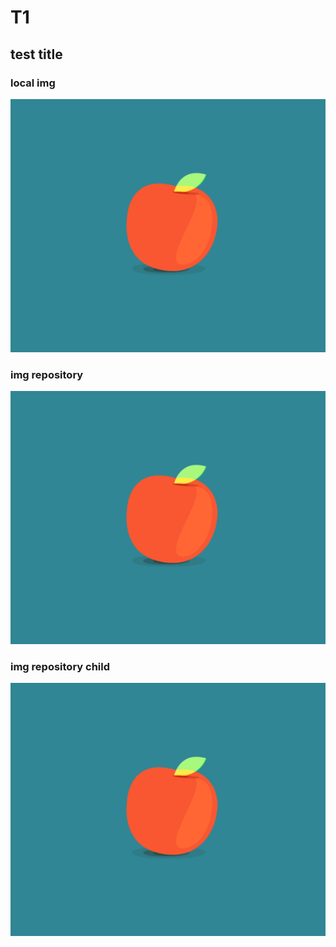 # T1

## test title

### local img

![This is a test image](./children_docs/test_img.gif)

### img repository

![This is a test image](../imgs/children_img/test_img.gif)

### img repository child

![This is a test image](../imgs/test_img.gif)
